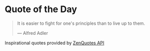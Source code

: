 # Quote of the Day

<!-- QUOTE_START -->
> It is easier to fight for one's principles than to live up to them. 
>
> — Alfred Adler

Inspirational quotes provided by <a href="https://zenquotes.io/" target="_blank">ZenQuotes API</a>
<!-- QUOTE_END -->